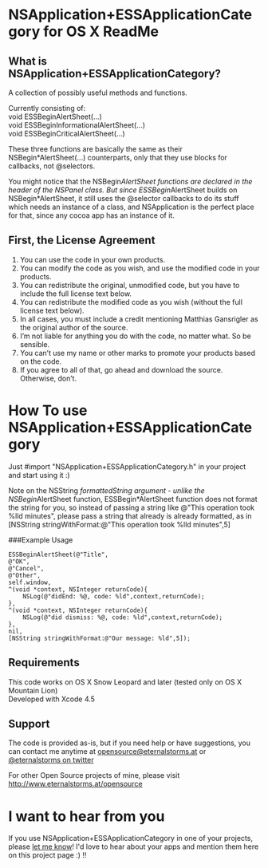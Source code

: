 # NSApplication+ESSApplicationCategory for OS X ReadMe

## What is NSApplication+ESSApplicationCategory?

A collection of possibly useful methods and functions.

Currently consisting of:  
    void ESSBeginAlertSheet(...)  
    void ESSBeginInformationalAlertSheet(...)  
    void ESSBeginCriticalAlertSheet(...)  

These three functions are basically the same as their NSBegin*AlertSheet(...) counterparts, only that they use blocks for callbacks, not @selectors.  

You might notice that the NSBegin*AlertSheet functions are declared in the header of the NSPanel class.
But since ESSBegin*AlertSheet builds on NSBegin*AlertSheet, it still uses the @selector callbacks to do its stuff which needs an instance of a class, and NSApplication is the perfect place for that, since any cocoa app has an instance of it.

## First, the License Agreement

1) You can use the code in your own products.  
2) You can modify the code as you wish, and use the modified code in your products.  
3) You can redistribute the original, unmodified code, but you have to include the full license text below.  
4) You can redistribute the modified code as you wish (without the full license text below).  
5) In all cases, you must include a credit mentioning Matthias Gansrigler as the original author of the source.  
6) I’m not liable for anything you do with the code, no matter what. So be sensible.  
7) You can’t use my name or other marks to promote your products based on the code.  
8) If you agree to all of that, go ahead and download the source. Otherwise, don’t.

# How To use NSApplication+ESSApplicationCategory

Just #import "NSApplication+ESSApplicationCategory.h" in your project and start using it :)

Note on the NSString *formattedString argument - unlike the NSBegin*AlertSheet function, ESSBegin*AlertSheet function does not format the string for you, so instead of passing a string like @"This operation took %lld minutes", please pass a string that already is already formatted, as in [NSString stringWithFormat:@"This operation took %lld minutes",5]

###Example Usage

    ESSBeginAlertSheet(@"Title",
	@"OK",
	@"Cancel",
	@"Other",
	self.window,
	^(void *context, NSInteger returnCode){
		NSLog(@"didEnd: %@, code: %ld",context,returnCode);
	},
	^(void *context, NSInteger returnCode){
		NSLog(@"did dismiss: %@, code: %ld",context,returnCode);
	},
	nil,
	[NSString stringWithFormat:@"Our message: %ld",5]);

## Requirements
This code works on OS X Snow Leopard and later (tested only on OS X Mountain Lion)  
Developed with Xcode 4.5

## Support
The code is provided as-is, but if you need help or have suggestions, you can contact me anytime at [opensource@eternalstorms.at](mailto:opensource@eternalstorms.at) or [@eternalstorms on twitter](http://twitter.com/eternalstorms)

For other Open Source projects of mine, please visit http://www.eternalstorms.at/opensource

# I want to hear from you
If you use NSApplication+ESSApplicationCategory in one of your projects, please [let me know](mailto:opensource@eternalstorms.at)! I'd love to hear about your apps and mention them here on this project page :) !!
